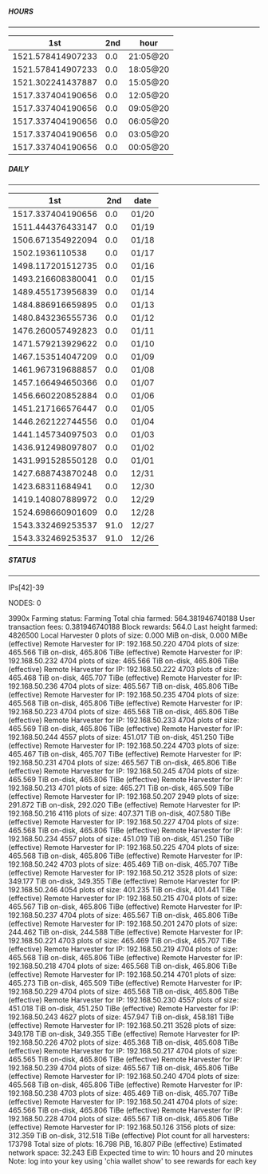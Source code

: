 ##### HOURS
-------

| 1st | 2nd | hour |
|---|----|-----|
|1521.578414907233 | 0.0 | 21:05@20 |
|1521.578414907233 | 0.0 | 18:05@20 |
|1521.302241437887 | 0.0 | 15:05@20 |
|1517.337404190656 | 0.0 | 12:05@20 |
|1517.337404190656 | 0.0 | 09:05@20 |
|1517.337404190656 | 0.0 | 06:05@20 |
|1517.337404190656 | 0.0 | 03:05@20 |
|1517.337404190656 | 0.0 | 00:05@20 |

##### DAILY
-------

| 1st | 2nd | date |
|---|----|-----|
|1517.337404190656 | 0.0 | 01/20 |
|1511.444376433147 | 0.0 | 01/19 |
|1506.671354922094 | 0.0 | 01/18 |
|1502.1936110538 | 0.0 | 01/17 |
|1498.117201512735 | 0.0 | 01/16 |
|1493.216608380041 | 0.0 | 01/15 |
|1489.455173956839 | 0.0 | 01/14 |
|1484.886916659895 | 0.0 | 01/13 |
|1480.843236555736 | 0.0 | 01/12 |
|1476.260057492823 | 0.0 | 01/11 |
|1471.579213929622 | 0.0 | 01/10 |
|1467.153514047209 | 0.0 | 01/09 |
|1461.967319688857 | 0.0 | 01/08 |
|1457.166494650366 | 0.0 | 01/07 |
|1456.660220852884 | 0.0 | 01/06 |
|1451.217166576447 | 0.0 | 01/05 |
|1446.262122744556 | 0.0 | 01/04 |
|1441.145734097503 | 0.0 | 01/03 |
|1436.912498097807 | 0.0 | 01/02 |
|1431.991528550128 | 0.0 | 01/01 |
|1427.688743870248 | 0.0 | 12/31 |
|1423.68311684941 | 0.0 | 12/30 |
|1419.140807889972 | 0.0 | 12/29 |
|1524.698660901609 | 0.0 | 12/28 |
|1543.332469253537 | 91.0 | 12/27 |
|1543.332469253537 | 91.0 | 12/26 |


##### STATUS
-------

IPs[42]-39

NODES: 0


3990x
Farming status: Farming
Total chia farmed: 564.381946740188
User transaction fees: 0.381946740188
Block rewards: 564.0
Last height farmed: 4826500
Local Harvester
   0 plots of size: 0.000 MiB on-disk, 0.000 MiBe (effective)
Remote Harvester for IP: 192.168.50.220
   4704 plots of size: 465.566 TiB on-disk, 465.806 TiBe (effective)
Remote Harvester for IP: 192.168.50.232
   4704 plots of size: 465.566 TiB on-disk, 465.806 TiBe (effective)
Remote Harvester for IP: 192.168.50.222
   4703 plots of size: 465.468 TiB on-disk, 465.707 TiBe (effective)
Remote Harvester for IP: 192.168.50.236
   4704 plots of size: 465.567 TiB on-disk, 465.806 TiBe (effective)
Remote Harvester for IP: 192.168.50.235
   4704 plots of size: 465.568 TiB on-disk, 465.806 TiBe (effective)
Remote Harvester for IP: 192.168.50.223
   4704 plots of size: 465.568 TiB on-disk, 465.806 TiBe (effective)
Remote Harvester for IP: 192.168.50.233
   4704 plots of size: 465.569 TiB on-disk, 465.806 TiBe (effective)
Remote Harvester for IP: 192.168.50.244
   4557 plots of size: 451.017 TiB on-disk, 451.250 TiBe (effective)
Remote Harvester for IP: 192.168.50.224
   4703 plots of size: 465.467 TiB on-disk, 465.707 TiBe (effective)
Remote Harvester for IP: 192.168.50.231
   4704 plots of size: 465.567 TiB on-disk, 465.806 TiBe (effective)
Remote Harvester for IP: 192.168.50.245
   4704 plots of size: 465.569 TiB on-disk, 465.806 TiBe (effective)
Remote Harvester for IP: 192.168.50.213
   4701 plots of size: 465.271 TiB on-disk, 465.509 TiBe (effective)
Remote Harvester for IP: 192.168.50.207
   2949 plots of size: 291.872 TiB on-disk, 292.020 TiBe (effective)
Remote Harvester for IP: 192.168.50.216
   4116 plots of size: 407.371 TiB on-disk, 407.580 TiBe (effective)
Remote Harvester for IP: 192.168.50.227
   4704 plots of size: 465.568 TiB on-disk, 465.806 TiBe (effective)
Remote Harvester for IP: 192.168.50.234
   4557 plots of size: 451.019 TiB on-disk, 451.250 TiBe (effective)
Remote Harvester for IP: 192.168.50.225
   4704 plots of size: 465.568 TiB on-disk, 465.806 TiBe (effective)
Remote Harvester for IP: 192.168.50.242
   4703 plots of size: 465.469 TiB on-disk, 465.707 TiBe (effective)
Remote Harvester for IP: 192.168.50.212
   3528 plots of size: 349.177 TiB on-disk, 349.355 TiBe (effective)
Remote Harvester for IP: 192.168.50.246
   4054 plots of size: 401.235 TiB on-disk, 401.441 TiBe (effective)
Remote Harvester for IP: 192.168.50.215
   4704 plots of size: 465.567 TiB on-disk, 465.806 TiBe (effective)
Remote Harvester for IP: 192.168.50.237
   4704 plots of size: 465.567 TiB on-disk, 465.806 TiBe (effective)
Remote Harvester for IP: 192.168.50.201
   2470 plots of size: 244.462 TiB on-disk, 244.588 TiBe (effective)
Remote Harvester for IP: 192.168.50.221
   4703 plots of size: 465.469 TiB on-disk, 465.707 TiBe (effective)
Remote Harvester for IP: 192.168.50.219
   4704 plots of size: 465.568 TiB on-disk, 465.806 TiBe (effective)
Remote Harvester for IP: 192.168.50.218
   4704 plots of size: 465.568 TiB on-disk, 465.806 TiBe (effective)
Remote Harvester for IP: 192.168.50.214
   4701 plots of size: 465.273 TiB on-disk, 465.509 TiBe (effective)
Remote Harvester for IP: 192.168.50.229
   4704 plots of size: 465.568 TiB on-disk, 465.806 TiBe (effective)
Remote Harvester for IP: 192.168.50.230
   4557 plots of size: 451.018 TiB on-disk, 451.250 TiBe (effective)
Remote Harvester for IP: 192.168.50.243
   4627 plots of size: 457.947 TiB on-disk, 458.181 TiBe (effective)
Remote Harvester for IP: 192.168.50.211
   3528 plots of size: 349.178 TiB on-disk, 349.355 TiBe (effective)
Remote Harvester for IP: 192.168.50.226
   4702 plots of size: 465.368 TiB on-disk, 465.608 TiBe (effective)
Remote Harvester for IP: 192.168.50.217
   4704 plots of size: 465.565 TiB on-disk, 465.806 TiBe (effective)
Remote Harvester for IP: 192.168.50.239
   4704 plots of size: 465.567 TiB on-disk, 465.806 TiBe (effective)
Remote Harvester for IP: 192.168.50.240
   4704 plots of size: 465.568 TiB on-disk, 465.806 TiBe (effective)
Remote Harvester for IP: 192.168.50.238
   4703 plots of size: 465.469 TiB on-disk, 465.707 TiBe (effective)
Remote Harvester for IP: 192.168.50.241
   4704 plots of size: 465.566 TiB on-disk, 465.806 TiBe (effective)
Remote Harvester for IP: 192.168.50.228
   4704 plots of size: 465.567 TiB on-disk, 465.806 TiBe (effective)
Remote Harvester for IP: 192.168.50.126
   3156 plots of size: 312.359 TiB on-disk, 312.518 TiBe (effective)
Plot count for all harvesters: 173798
Total size of plots: 16.798 PiB, 16.807 PiBe (effective)
Estimated network space: 32.243 EiB
Expected time to win: 10 hours and 20 minutes
Note: log into your key using 'chia wallet show' to see rewards for each key

